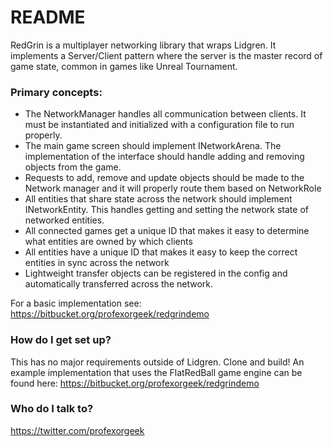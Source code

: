 # README #

RedGrin is a multiplayer networking library that wraps Lidgren. It implements a Server/Client pattern where the server 
is the master record of game state, common in games like Unreal Tournament.

### Primary concepts: ###

* The NetworkManager handles all communication between clients. It must be instantiated and initialized with a configuration file to run properly.
* The main game screen should implement INetworkArena. The implementation of the interface should handle adding and removing objects from the game. 
* Requests to add, remove and update objects should be made to the Network manager and it will properly route them based on NetworkRole
* All entities that share state across the network should implement INetworkEntity. This handles getting and setting the network state of networked entities.
* All connected games get a unique ID that makes it easy to determine what entities are owned by which clients
* All entities have a unique ID that makes it easy to keep the correct entities in sync across the network
* Lightweight transfer objects can be registered in the config and automatically transferred across the network.

For a basic implementation see:
https://bitbucket.org/profexorgeek/redgrindemo


### How do I get set up? ###

This has no major requirements outside of Lidgren. Clone and build! An example implementation that uses the FlatRedBall game engine can be found here:
https://bitbucket.org/profexorgeek/redgrindemo

### Who do I talk to? ###

https://twitter.com/profexorgeek
